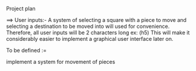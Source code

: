   Project plan

==> User inputs:-
  A system of selecting a square with a piece to move and selecting a destination to be moved into will used for convenience.
  Therefore, all user inputs will be 2 characters long ex: (h5)
  This will make it considerably easier to implement a graphical user interface later on.

  
  To be defined :=






implement a system for movement of pieces